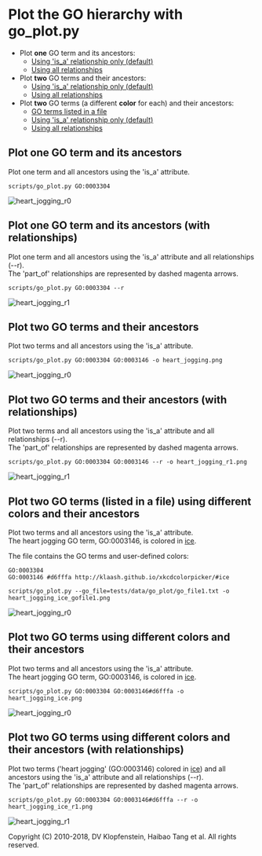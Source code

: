 # Plot the GO hierarchy with go_plot.py

  * Plot **one** GO term and its ancestors:
    * [Using 'is_a' relationship only (default)](#plot-one-go-term-and-its-ancestors)
    * [Using all relationships](#plot-one-go-term-and-its-ancestors-with-relationships)
  * Plot **two** GO terms and their ancestors:
    * [Using 'is_a' relationship only (default)](#plot-two-go-terms-and-their-ancestors)
    * [Using all relationships](#plot-two-go-terms-and-their-ancestors-with-relationships)
  * Plot **two** GO terms (a different **color** for each) and their ancestors:
    * [GO terms listed in a file](#plot-two-go-terms-listed-in-a-file-using-different-colors-and-their-ancestors)
    * [Using 'is_a' relationship only (default)](#plot-two-go-terms-using-different-colors-and-their-ancestors)
    * [Using all relationships](#plot-two-go-terms-using-different-colors-and-their-ancestors-with-relationships)

## Plot one GO term and its ancestors
Plot one term and all ancestors using the 'is_a' attribute.    
```
scripts/go_plot.py GO:0003304
```
![heart_jogging_r0](../images/plot_go/GO_0003304_myocardial_epithelial_involution_involved_in_heart_jogging.png)


## Plot one GO term and its ancestors (with relationships)
Plot one term and all ancestors using the 'is_a' attribute and all relationships (--r).    
The 'part_of' relationships are represented by dashed magenta arrows.    

```
scripts/go_plot.py GO:0003304 --r
```
![heart_jogging_r1](../images/plot_go/GO_0003304_myocardial_epithelial_involution_involved_in_heart_jogging_r1.png)


## Plot two GO terms and their ancestors
Plot two terms and all ancestors using the 'is_a' attribute.        
```
scripts/go_plot.py GO:0003304 GO:0003146 -o heart_jogging.png
```

![heart_jogging_r0](../images/plot_go/heart_jogging.png)


## Plot two GO terms and their ancestors (with relationships)
Plot two terms and all ancestors using the 'is_a' attribute and all relationships (--r).    
The 'part_of' relationships are represented by dashed magenta arrows.    

```
scripts/go_plot.py GO:0003304 GO:0003146 --r -o heart_jogging_r1.png
```
![heart_jogging_r1](../images/plot_go/heart_jogging_r1.png)


## Plot two GO terms (listed in a file) using different colors and their ancestors
Plot two terms and all ancestors using the 'is_a' attribute.        
The heart jogging GO term, GO:0003146, is colored in [ice](://klaash.github.io/xkcdcolorpicker/#ice).    

The file contains the GO terms and user-defined colors:
```
GO:0003304
GO:0003146 #d6fffa http://klaash.github.io/xkcdcolorpicker/#ice
```
```
scripts/go_plot.py --go_file=tests/data/go_plot/go_file1.txt -o heart_jogging_ice_gofile1.png
```
![heart_jogging_r0](../images/plot_go/heart_jogging_ice_gofile1.png)


## Plot two GO terms using different colors and their ancestors
Plot two terms and all ancestors using the 'is_a' attribute.        
The heart jogging GO term, GO:0003146, is colored in [ice](http://klaash.github.io/xkcdcolorpicker/#ice).    
```
scripts/go_plot.py GO:0003304 GO:0003146#d6fffa -o heart_jogging_ice.png
```
![heart_jogging_r0](../images/plot_go/heart_jogging_ice.png)


## Plot two GO terms using different colors and their ancestors (with relationships)
Plot two terms ('heart jogging' (GO:0003146) colored in [ice](http://klaash.github.io/xkcdcolorpicker/#ice)) and all ancestors using the 'is_a' attribute and all relationships (--r).    
The 'part_of' relationships are represented by dashed magenta arrows.    

```
scripts/go_plot.py GO:0003304 GO:0003146#d6fffa --r -o heart_jogging_ice_r1.png
```
![heart_jogging_r1](../images/plot_go/heart_jogging_ice_r1.png)


Copyright (C) 2010-2018, DV Klopfenstein, Haibao Tang et al. All rights reserved.
